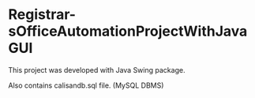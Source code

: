 # Registrar-sOfficeAutomationProjectWithJavaGUI

This project was developed with Java Swing package. 

Also contains calisandb.sql file. (MySQL DBMS)
